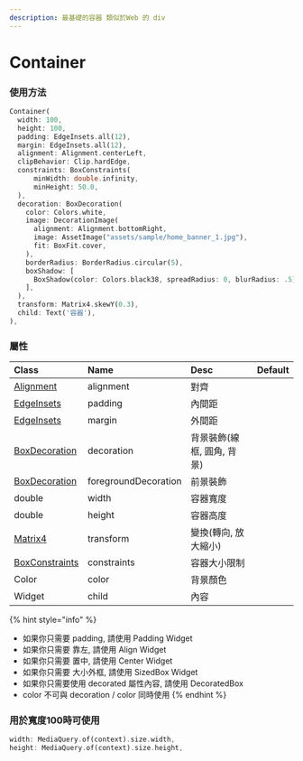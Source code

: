 ```yaml
---
description: 最基礎的容器 類似於Web 的 div
---
```


# Container

### 使用方法

```dart
Container(
  width: 100,
  height: 100,
  padding: EdgeInsets.all(12),
  margin: EdgeInsets.all(12),
  alignment: Alignment.centerLeft,
  clipBehavior: Clip.hardEdge,
  constraints: BoxConstraints(
      minWidth: double.infinity,
      minHeight: 50.0,
  ),
  decoration: BoxDecoration(
    color: Colors.white,
    image: DecorationImage(
      alignment: Alignment.bottomRight,
      image: AssetImage("assets/sample/home_banner_1.jpg"),
      fit: BoxFit.cover,
    ),
    borderRadius: BorderRadius.circular(5),
    boxShadow: [
      BoxShadow(color: Colors.black38, spreadRadius: 0, blurRadius: .5),
    ],
  ),
  transform: Matrix4.skewY(0.3),
  child: Text('容器'),
),
```

### 屬性

| Class | Name | Desc | Default |
| :--- | :--- | :--- | :--- |
| [Alignment](../attribute_class/alignment.md) | alignment | 對齊 |  |
| [EdgeInsets](../attribute_class/edgeinsets.md) | padding | 內間距 |  |
| [EdgeInsets](../attribute_class/edgeinsets.md) | margin | 外間距 |  |
| [BoxDecoration](../attribute_class/box_decoration.md) | decoration | 背景裝飾\(線框, 圓角, 背景\) |  |
| [BoxDecoration](../attribute_class/box_decoration.md) | foregroundDecoration | 前景裝飾 |  |
| double | width | 容器寬度 |  |
| double | height | 容器高度 |  |
| [Matrix4](../attribute_class/matrix4.md) | transform | 變換\(轉向, 放大縮小\) |  |
| [BoxConstraints](../attribute_class/boxconstraints.md) | constraints | 容器大小限制 |  |
| Color | color | 背景顏色 |  |
| Widget | child | 內容 |  |

{% hint style="info" %}
* 如果你只需要 padding, 請使用 Padding Widget
* 如果你只需要 靠左, 請使用 Align Widget
* 如果你只需要 置中, 請使用 Center Widget
* 如果你只需要 大小外框, 請使用 SizedBox Widget
* 如果你只需要使用 decorated 屬性內容, 請使用 DecoratedBox
* color 不可與 decoration / color 同時使用
{% endhint %}

### 用於寬度100時可使用

```dart
width: MediaQuery.of(context).size.width,
height: MediaQuery.of(context).size.height,
```



